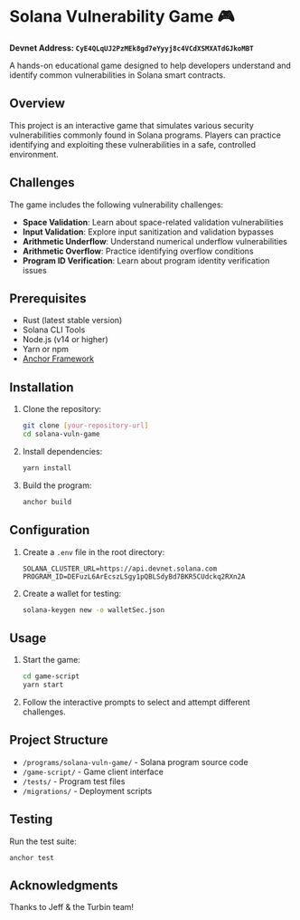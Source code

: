 # Solana Vulnerability Game 🎮

**Devnet Address: `CyE4QLqUJ2PzMEk8gd7eYyyj8c4VCdXSMXATdGJkoMBT`**

A hands-on educational game designed to help developers understand and identify common vulnerabilities in Solana smart contracts.

## Overview

This project is an interactive game that simulates various security vulnerabilities commonly found in Solana programs. Players can practice identifying and exploiting these vulnerabilities in a safe, controlled environment.

## Challenges

The game includes the following vulnerability challenges:

- **Space Validation**: Learn about space-related validation vulnerabilities
- **Input Validation**: Explore input sanitization and validation bypasses
- **Arithmetic Underflow**: Understand numerical underflow vulnerabilities
- **Arithmetic Overflow**: Practice identifying overflow conditions
- **Program ID Verification**: Learn about program identity verification issues

## Prerequisites

- Rust (latest stable version)
- Solana CLI Tools
- Node.js (v14 or higher)
- Yarn or npm
- [Anchor Framework](https://www.anchor-lang.com/)

## Installation

1. Clone the repository:
   ```bash
   git clone [your-repository-url]
   cd solana-vuln-game
   ```

2. Install dependencies:
   ```bash
   yarn install
   ```

3. Build the program:
   ```bash
   anchor build
   ```

## Configuration

1. Create a `.env` file in the root directory:
   ```plaintext
   SOLANA_CLUSTER_URL=https://api.devnet.solana.com
   PROGRAM_ID=DEFuzL6ArEcszLSgy1pQBLSdyBd7BKR5CUdckq2RXn2A
   ```

2. Create a wallet for testing:
   ```bash
   solana-keygen new -o walletSec.json
   ```

## Usage

1. Start the game:
   ```bash
   cd game-script
   yarn start
   ```

2. Follow the interactive prompts to select and attempt different challenges.

## Project Structure

- `/programs/solana-vuln-game/` - Solana program source code
- `/game-script/` - Game client interface
- `/tests/` - Program test files
- `/migrations/` - Deployment scripts

## Testing

Run the test suite:

```
anchor test
```

## Acknowledgments

Thanks to Jeff & the Turbin team!
